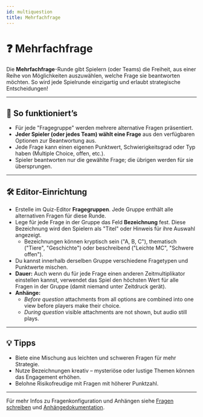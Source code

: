 ```yaml
---
id: multiquestion
title: Mehrfachfrage
---
```


# ❓ Mehrfachfrage

Die **Mehrfachfrage**-Runde gibt Spielern (oder Teams) die Freiheit, aus einer Reihe von Möglichkeiten auszuwählen, welche Frage sie beantworten möchten. So wird jede Spielrunde einzigartig und erlaubt strategische Entscheidungen!

---

## 📝 So funktioniert’s

- Für jede "Fragegruppe" werden mehrere alternative Fragen präsentiert.
- **Jeder Spieler (oder jedes Team) wählt eine Frage** aus den verfügbaren Optionen zur Beantwortung aus.
- Jede Frage kann einen eigenen Punktwert, Schwierigkeitsgrad oder Typ haben (Multiple Choice, offen, etc.).
- Spieler beantworten nur die gewählte Frage; die übrigen werden für sie übersprungen.

---

## 🛠️ Editor-Einrichtung

- Erstelle im Quiz-Editor **Fragegruppen**. Jede Gruppe enthält alle alternativen Fragen für diese Runde.
- Lege für jede Frage in der Gruppe das Feld **Bezeichnung** fest. Diese Bezeichnung wird den Spielern als "Titel" oder Hinweis für ihre Auswahl angezeigt.
  - Bezeichnungen können kryptisch sein ("A, B, C"), thematisch ("Tiere", "Geschichte") oder beschreibend ("Leichte MC", "Schwere offen").
- Du kannst innerhalb derselben Gruppe verschiedene Fragetypen und Punktwerte mischen.
- **Dauer:** Auch wenn du für jede Frage einen anderen Zeitmultiplikator einstellen kannst, verwendet das Spiel den höchsten Wert für alle Fragen in der Gruppe (damit niemand unter Zeitdruck gerät).
- **Anhänge:**
  - _Before question_ attachments from all options are combined into one view before players make their choice.
  - _During question_ visible attachments are not shown, but audio still plays.

---

## 💡 Tipps

- Biete eine Mischung aus leichten und schweren Fragen für mehr Strategie.
- Nutze Bezeichnungen kreativ – mysteriöse oder lustige Themen können das Engagement erhöhen.
- Belohne Risikofreudige mit Fragen mit höherer Punktzahl.

---

Für mehr Infos zu Fragenkonfiguration und Anhängen siehe [Fragen schreiben](../editor/005-writing-questions.md) und [Anhängedokumentation](../editor/006-attachments.md).
